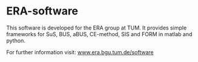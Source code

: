 # ERA-software

This software is developed for the ERA group at TUM. It provides simple frameworks for SuS, BUS, aBUS, CE-method, SIS and FORM in matlab and python.

For further information visit: www.era.bgu.tum.de/software
